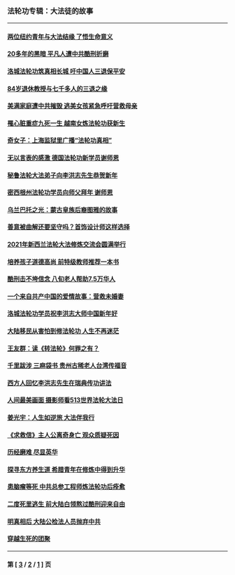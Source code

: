 ### 法轮功专辑：大法徒的故事
---
#### [两位纽约青年与大法结缘 了悟生命意义](../../pages/nf1147481/n14002785.md?08250430) 
#### [20多年的黑暗 平凡人遭中共酷刑折磨](../../pages/nf1147481/n13997976.md?08250430) 
#### [洛城法轮功筑真相长城 吁中国人三退保平安](../../pages/nf1147481/n13892471.md?08250430) 
#### [84岁退休教授与七千多人的三退之缘](../../pages/nf1147481/n13796650.md?08250430) 
#### [美满家庭遭中共摧毁 逃美女孩紧急呼吁营救母亲](../../pages/nf1147481/n13792859.md?08250430) 
#### [罹心脏重症九死一生 越南女炼法轮功获新生](../../pages/nf1147481/n13732766.md?08250430) 
#### [奇女子：上海监狱里广播“法轮功真相”](../../pages/nf1147481/n13726443.md?08250430) 
#### [无以言表的感激 德国法轮功新学员谢师恩](../../pages/nf1147481/n13543790.md?08250430) 
#### [秘鲁法轮大法弟子向李洪志先生恭贺新年](../../pages/nf1147481/n13540182.md?08250430) 
#### [密西根州法轮功学员向师父拜年 谢师恩](../../pages/nf1147481/n13538183.md?08250430) 
#### [乌兰巴托之光：蒙古皇族后裔图雅的故事](../../pages/nf1147481/n13155759.md?08250430) 
#### [善意被曲解还要坚守吗？首饰设计师这样选择](../../pages/nf1147481/n13077575.md?08250430) 
#### [2021年新西兰法轮大法修炼交流会圆满举行](../../pages/nf1147481/n13033149.md?08250430) 
#### [培养孩子道德高尚 前特级教师推荐一本书](../../pages/nf1147481/n12938640.md?08250430) 
#### [酷刑击不垮信念 八旬老人帮助7.5万华人](../../pages/nf1147481/n12880712.md?08250430) 
#### [一个来自共产中国的爱情故事：营救未婚妻](../../pages/nf1147481/n12778386.md?08250430) 
#### [洛城法轮功学员祝李洪志大师中国新年好](../../pages/nf1147481/n12724685.md?08250430) 
#### [大陆移民从害怕到修法轮功 人生不再迷茫](../../pages/nf1147481/n12414325.md?08250430) 
#### [王友群：读《转法轮》何罪之有？](../../pages/nf1147481/n12408647.md?08250430) 
#### [千里跋涉 三麻袋书 贵州古稀老人台湾传福音](../../pages/nf1147481/n12198750.md?08250430) 
#### [西方人回忆李洪志先生在瑞典传功讲法](../../pages/nf1147481/n12099607.md?08250430) 
#### [人间最美画面 摄影师看513世界法轮大法日](../../pages/nf1147481/n12094118.md?08250430) 
#### [姜光宇：人生如逆旅 大法伴我行](../../pages/nf1147481/n12088664.md?08250430) 
#### [《求救信》主人公离奇身亡 观众质疑死因](../../pages/nf1147481/n11845215.md?08250430) 
#### [历经磨难 尽显英华](../../pages/nf1147481/n11723297.md?08250430) 
#### [探寻东方养生道 希腊青年在修炼中得到升华](../../pages/nf1147481/n11494502.md?08250430) 
#### [患脑瘤等死 中共总参工程师炼法轮功后痊愈](../../pages/nf1147481/n11466682.md?08250430) 
#### [二度死里逃生 前大陆白领熬过酷刑迎来自由](../../pages/nf1147481/n11368594.md?08250430) 
#### [明真相后 大陆公检法人员抛弃中共](../../pages/nf1147481/n11358618.md?08250430) 
#### [穿越生死的团聚](../../pages/nf1147481/n11258922.md?08250430) 

---
#### 第 [ [3](./3.md?08250430) / [2](./2.md?08250430) / [1](./1.md?08250430) ] 页
